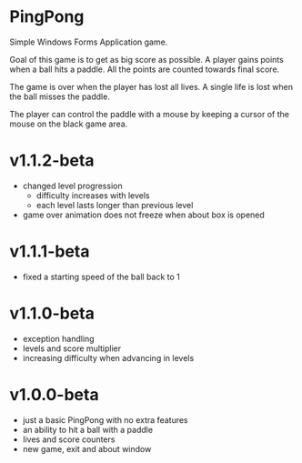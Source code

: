 # PingPong

Simple Windows Forms Application game.

Goal of this game is to get as big score as possible. A player gains points when a ball hits a paddle. All the points are counted towards final score.

The game is over when the player has lost all lives. A single life is lost when the ball misses the paddle.

The player can control the paddle with a mouse by keeping a cursor of the mouse on the black game area.

# v1.1.2-beta
- changed level progression
    - difficulty increases with levels
    - each level lasts longer than previous level
- game over animation does not freeze when about box is opened

# v1.1.1-beta
- fixed a starting speed of the ball back to 1

# v1.1.0-beta
  - exception handling
  - levels and score multiplier
  - increasing difficulty when advancing in levels

# v1.0.0-beta
  - just a basic PingPong with no extra features
  - an ability to hit a ball with a paddle
  - lives and score counters
  - new game, exit and about window

